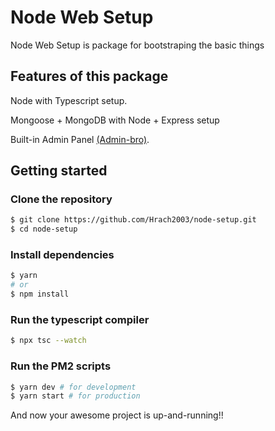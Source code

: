 # Node Web Setup

Node Web Setup is package for bootstraping the basic things

## Features of this package 
Node with Typescript setup.

Mongoose + MongoDB with Node + Express setup

Built-in Admin Panel [(Admin-bro)](https://adminbro.com/).

## Getting started
### Clone the repository
```bash
$ git clone https://github.com/Hrach2003/node-setup.git
$ cd node-setup
```
### Install dependencies 
```bash
$ yarn
# or 
$ npm install
```

### Run the typescript compiler
```bash
$ npx tsc --watch
```

### Run the PM2 scripts 
```bash
$ yarn dev # for development 
$ yarn start # for production 
```
And now your awesome project is up-and-running!!
